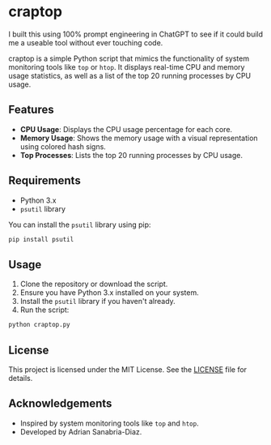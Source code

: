 # craptop

I built this using 100% prompt engineering in ChatGPT to see if it could build me a useable tool without ever touching code. 

craptop is a simple Python script that mimics the functionality of system monitoring tools like `top` or `htop`. It displays real-time CPU and memory usage statistics, as well as a list of the top 20 running processes by CPU usage. 

## Features

- **CPU Usage**: Displays the CPU usage percentage for each core.
- **Memory Usage**: Shows the memory usage with a visual representation using colored hash signs.
- **Top Processes**: Lists the top 20 running processes by CPU usage.

## Requirements

- Python 3.x
- `psutil` library

You can install the `psutil` library using pip:

```bash
pip install psutil
```

## Usage

1. Clone the repository or download the script.
2. Ensure you have Python 3.x installed on your system.
3. Install the `psutil` library if you haven't already.
4. Run the script:

```bash
python craptop.py
```

## License

This project is licensed under the MIT License. See the [LICENSE](LICENSE) file for details.

## Acknowledgements

- Inspired by system monitoring tools like `top` and `htop`.
- Developed by Adrian Sanabria-Diaz.

